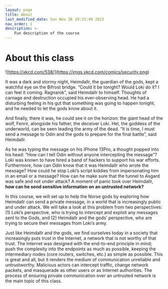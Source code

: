 ```yaml
---
layout: page
title: About
last_modified_date: Sun Nov 26 19:33:49 2023
nav_order: 1
description: >-
    Fun description of the course
---
```


# About this class

![https://xkcd.com/538/](https://imgs.xkcd.com/comics/security.png)

It was a dark and stormy night, Heimdallr, the guardian of the gods, kept a
watchful eye on the Bifrost bridge. “Could it be tonight? Would Loki do it? I
can feel it coming. Ragnarok”, said Heimdallr to himself. Thoughts of carnage
and destruction occupied his ever-observing head. He had a disturbing feeling in
his gut that something was going to happen tonight, and he needed to let the
gods know about it.

And finally, there it was, he could see it on the horizon: the giant head of the
wolf, Fenrir, alongside his father, the deceiver Loki. Hel, the goddess of the
underworld, can be seen leading the army of the dead. “It is time, I must send a
message to Odin and the gods to prepare for the final battle”, said Heimdallr.

As he was typing the message on his iPhone 13Pro, a thought popped into his
head: “How can I tell Odin without anyone intercepting the message”? Loki was
known to have hired a band of hackers to support his war efforts. Furthermore,
how can Odin know that it was Heimdallr who wrote the message?  How could he
stop Loki’s script kiddies from impersonating him in an email or a message? How
can he make sure that the tunnel to Asgard was safe and not under attack? A
moment of panic took over Heimdallr, **how can he send sensitive information on
an untrusted network?**

In this course, we will set up to help the Norse gods by exploring how Heimdallr
can send a private message, in a world that is increasingly public and under
attack. We will take a look at this problem from two perspectives: (1) Loki’s
perspective, who is trying to intercept and exploit any messages sent to the
Gods, and (2) Heimdallr and the gods’ perspective, who are trying to secure
their messages from Loki’s army.

Just like Heimdallr and the gods, we find ourselves today in a society that
increasingly puts trust in the Internet, a network that is not worthy of that
trust. The Internet was designed with the end-to-end principle in mind; push the
complexity into the endpoints as much as possible, keeping the intermediary
nodes (core routers, switches, etc.) as simple as possible. This is great and
all, but it renders the medium of communication unreliable and untrustworthy.
Malicious actors can intercept traffic, change network packets, and masquerade
as other users or as Internet authorities. The process of ensuring private
communication over an untrusted network is the main topic of this class.

